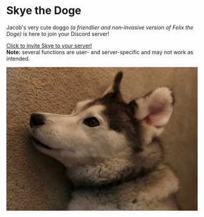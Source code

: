 # Skye the Doge
Jacob's very cute doggo *(a friendlier and non-invasive version of Felix the Doge)* is here to join your Discord server!

[Click to invite Skye to your server!](https://discordapp.com/api/oauth2/authorize?client_id=556309215912656916&permissions=8&scope=bot)  
**Note:** several functions are user- and server-specific and may not work as intended.

![Skye the Dog](/commands/data/skye.jpeg)
